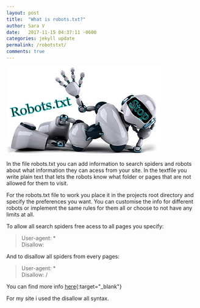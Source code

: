 ```yaml
---
layout: post
title:  "What is robots.txt?"
author: Sara V
date:   2017-11-15 04:37:11 -0600
categories: jekyll update
permalink: /robotstxt/
comments: true
---
```

![robots.txt](/images/robotstxt.png)

In the file robots.txt you can add information to search spiders and robots  about what information they can acess from your site. In the textfile you write plain text that lets the robots know what folder or pages that are not allowed for them to visit.

For the robots.txt file to work you place it in the projects root directory and specify the preferences you want.
You can customise the info for different robots or implement the same rules for them all or choose to not have any limits at all.

To allow all search spiders free acess to all pages you specify:

>User-agent: *  
>Disallow:

And to disallow all spiders from every pages:

>User-agent: *   
>Disallow: /

You can find more info [here](http://www.robotstxt.org/){:target="_blank"}

For my site i used the disallow all syntax.